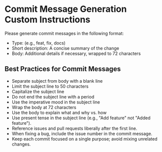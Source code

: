 # Commit Message Generation Custom Instructions

Please generate commit messages in the following format:

-   Type: <type> (e.g., feat, fix, docs)
-   Short description: A concise summary of the change
-   Body: Additional details if necessary, wrapped to 72 characters

## Best Practices for Commit Messages

-   Separate subject from body with a blank line
-   Limit the subject line to 50 characters
-   Capitalize the subject line
-   Do not end the subject line with a period
-   Use the imperative mood in the subject line
-   Wrap the body at 72 characters
-   Use the body to explain what and why vs. how
-   Use present tense in the subject line (e.g., "Add feature" not "Added feature").
-   Reference issues and pull requests liberally after the first line.
-   When fixing a bug, include the issue number in the commit message.
-   Keep each commit focused on a single purpose; avoid mixing unrelated changes.
